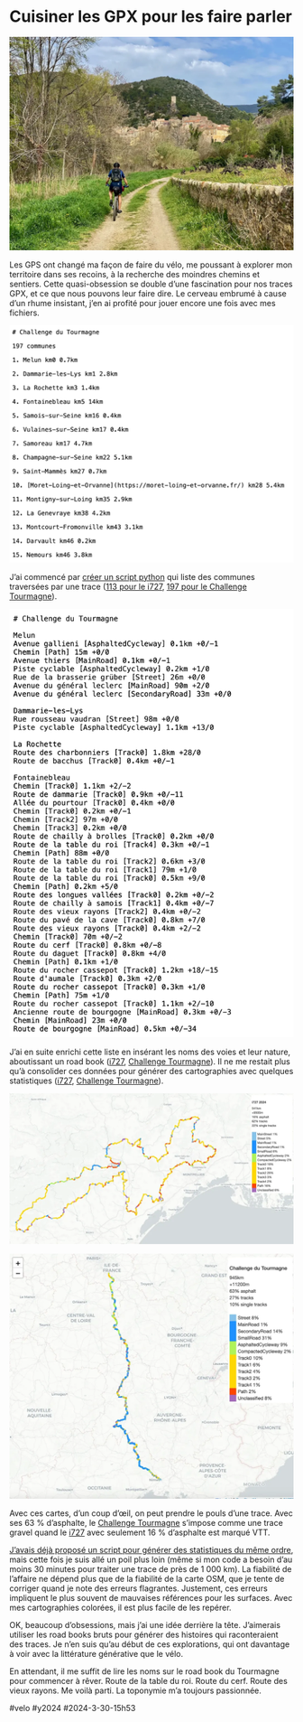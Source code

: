 # Cuisiner les GPX pour les faire parler

![Roquebrun](_i/IMG_5282.webp)

Les GPS ont changé ma façon de faire du vélo, me poussant à explorer mon territoire dans ses recoins, à la recherche des moindres chemins et sentiers. Cette quasi-obsession se double d’une fascination pour nos traces GPX, et ce que nous pouvons leur faire dire. Le cerveau embrumé à cause d’un rhume insistant, j’en ai profité pour jouer encore une fois avec mes fichiers.

[![Sur le Tourmagne](_i/cities03.png)](https://727bikepacking.fr/static/route-tourmagne_road_book.md)

J’ai commencé par [créer un script python](https://github.com/tcrouzet/img2gpx) qui liste des communes traversées par une trace ([113 pour le i727](https://727bikepacking.fr/static/route-727_road_book.md), [197 pour le Challenge Tourmagne](https://727bikepacking.fr/static/route-tourmagne_road_book.md)).

[![Sur le Tourmagne](_i/cities04.png)](https://727bikepacking.fr/static/route-tourmagne_road_book_plus.md)

J’ai en suite enrichi cette liste en insérant les noms des voies et leur nature, aboutissant un road book ([i727](https://727bikepacking.fr/static/route-727_road_book_plus.md), [Challenge Tourmagne](https://727bikepacking.fr/static/route-tourmagne_road_book_plus.md)). Il ne me restait plus qu’à consolider ces données pour générer des cartographies avec quelques statistiques ([i727](https://727bikepacking.fr/static/route-727_road_book_plus.html), [Challenge Tourmagne](https://727bikepacking.fr/static/route-tourmagne_road_book_plus.html)).

[![i727](_i/cities01.webp)](https://727bikepacking.fr/static/route-727_road_book_plus.html)

[![Challenge du Tourmagne](_i/cities02.webp)](https://727bikepacking.fr/static/route-tourmagne_road_book_plus.html)

Avec ces cartes, d’un coup d’œil, on peut prendre le pouls d’une trace. Avec ses 63 % d’asphalte, le [Challenge Tourmagne](https://www.tourmagne.bike/fr/) s’impose comme une trace gravel quand le [i727](https://727bikepacking.fr/i727/) avec seulement 16 % d’asphalte est marqué VTT.

[J’avais déjà proposé un script pour générer des statistiques du même ordre](../../2023/10/asphalte-gravier-ou-terre.md), mais cette fois je suis allé un poil plus loin (même si mon code a besoin d’au moins 30 minutes pour traiter une trace de près de 1 000 km). La fiabilité de l’affaire ne dépend plus que de la fiabilité de la carte OSM, que je tente de corriger quand je note des erreurs flagrantes. Justement, ces erreurs impliquent le plus souvent de mauvaises références pour les surfaces. Avec mes cartographies colorées, il est plus facile de les repérer.

OK, beaucoup d’obsessions, mais j’ai une idée derrière la tête. J’aimerais utiliser les road books bruts pour générer des histoires qui raconteraient des traces. Je n’en suis qu’au début de ces explorations, qui ont davantage à voir avec la littérature générative que le vélo.

En attendant, il me suffit de lire les noms sur le road book du Tourmagne pour commencer à rêver. Route de la table du roi. Route du cerf. Route des vieux rayons. Me voilà parti. La toponymie m’a toujours passionnée.

#velo #y2024 #2024-3-30-15h53
